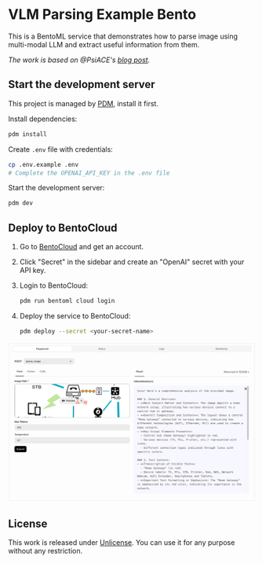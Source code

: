 # VLM Parsing Example Bento

This is a BentoML service that demonstrates how to parse image using multi-modal LLM and extract useful information from them.

_The work is based on @PsiACE's [blog post](https://psiace.me/posts/a-dead-simple-way-to-vlm-parsing/)._

## Start the development server

This project is managed by [PDM](https://pdm-project.org), install it first.

Install dependencies:

```bash
pdm install
```

Create `.env` file with credentials:

```bash
cp .env.example .env
# Complete the OPENAI_API_KEY in the .env file
```

Start the development server:

```bash
pdm dev
```

## Deploy to BentoCloud

1. Go to [BentoCloud](https://cloud.bentoml.com) and get an account.
2. Click "Secret" in the sidebar and create an "OpenAI" secret with your API key.
3. Login to BentoCloud:

   ```bash
   pdm run bentoml cloud login
   ```

4. Deploy the service to BentoCloud:

   ```bash
   pdm deploy --secret <your-secret-name>
   ```

![Bento Cloud](image.png)


## License

This work is released under [Unlicense](LICENSE). You can use it for any purpose without any restriction.

